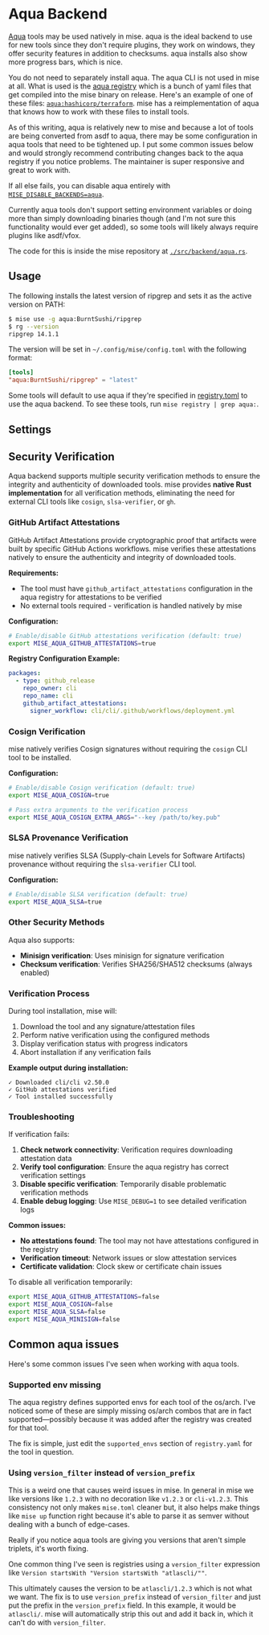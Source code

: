 # Aqua Backend

[Aqua](https://aquaproj.github.io/) tools may be used natively in mise. aqua is the ideal backend
to use for new tools since they don't require plugins, they work on windows, they offer security
features in addition to checksums. aqua installs also show more progress bars, which is nice.

You do not need to separately install aqua. The aqua CLI is not used in mise at all. What is used is
the [aqua registry](https://github.com/aquaproj/aqua-registry) which is a bunch of yaml files that get compiled into the mise binary on release.
Here's an example of one of these files: [`aqua:hashicorp/terraform`](https://github.com/aquaproj/aqua-registry/blob/main/pkgs/hashicorp/terraform/registry.yaml).
mise has a reimplementation of aqua that knows how to work with these files to install tools.

As of this writing, aqua is relatively new to mise and because a lot of tools are being converted from
asdf to aqua, there may be some configuration in aqua tools that need to be tightened up. I put some
common issues below and would strongly recommend contributing changes back to the aqua registry if you
notice problems. The maintainer is super responsive and great to work with.

If all else fails, you can disable aqua entirely with [`MISE_DISABLE_BACKENDS=aqua`](/configuration/settings.html#disable_backends).

Currently aqua tools don't support setting environment variables or doing more than simply downloading
binaries though (and I'm not sure this functionality would ever get added), so some tools will likely
always require plugins like asdf/vfox.

The code for this is inside the mise repository at [`./src/backend/aqua.rs`](https://github.com/jdx/mise/blob/main/src/backend/aqua.rs).

## Usage

The following installs the latest version of ripgrep and sets it as the active version on PATH:

```sh
$ mise use -g aqua:BurntSushi/ripgrep
$ rg --version
ripgrep 14.1.1
```

The version will be set in `~/.config/mise/config.toml` with the following format:

```toml
[tools]
"aqua:BurntSushi/ripgrep" = "latest"
```

Some tools will default to use aqua if they're specified in [registry.toml](https://github.com/jdx/mise/blob/main/registry.toml)
to use the aqua backend. To see these tools, run `mise registry | grep aqua:`.

## Settings

<script setup>
import Settings from '/components/settings.vue';
</script>
<Settings child="aqua" :level="3" />

## Security Verification

Aqua backend supports multiple security verification methods to ensure the integrity and authenticity of downloaded tools. mise provides **native Rust implementation** for all verification methods, eliminating the need for external CLI tools like `cosign`, `slsa-verifier`, or `gh`.

### GitHub Artifact Attestations

GitHub Artifact Attestations provide cryptographic proof that artifacts were built by specific GitHub Actions workflows. mise verifies these attestations natively to ensure the authenticity and integrity of downloaded tools.

**Requirements:**

- The tool must have `github_artifact_attestations` configuration in the aqua registry for attestations to be verified
- No external tools required - verification is handled natively by mise

**Configuration:**

```bash
# Enable/disable GitHub attestations verification (default: true)
export MISE_AQUA_GITHUB_ATTESTATIONS=true
```

**Registry Configuration Example:**

```yaml
packages:
  - type: github_release
    repo_owner: cli
    repo_name: cli
    github_artifact_attestations:
      signer_workflow: cli/cli/.github/workflows/deployment.yml
```

### Cosign Verification

mise natively verifies Cosign signatures without requiring the `cosign` CLI tool to be installed.

**Configuration:**

```bash
# Enable/disable Cosign verification (default: true)
export MISE_AQUA_COSIGN=true

# Pass extra arguments to the verification process
export MISE_AQUA_COSIGN_EXTRA_ARGS="--key /path/to/key.pub"
```

### SLSA Provenance Verification

mise natively verifies SLSA (Supply-chain Levels for Software Artifacts) provenance without requiring the `slsa-verifier` CLI tool.

**Configuration:**

```bash
# Enable/disable SLSA verification (default: true)
export MISE_AQUA_SLSA=true
```

### Other Security Methods

Aqua also supports:

- **Minisign verification**: Uses minisign for signature verification
- **Checksum verification**: Verifies SHA256/SHA512 checksums (always enabled)

### Verification Process

During tool installation, mise will:

1. Download the tool and any signature/attestation files
2. Perform native verification using the configured methods
3. Display verification status with progress indicators
4. Abort installation if any verification fails

**Example output during installation:**

```
✓ Downloaded cli/cli v2.50.0
✓ GitHub attestations verified
✓ Tool installed successfully
```

### Troubleshooting

If verification fails:

1. **Check network connectivity**: Verification requires downloading attestation data
2. **Verify tool configuration**: Ensure the aqua registry has correct verification settings
3. **Disable specific verification**: Temporarily disable problematic verification methods
4. **Enable debug logging**: Use `MISE_DEBUG=1` to see detailed verification logs

**Common issues:**

- **No attestations found**: The tool may not have attestations configured in the registry
- **Verification timeout**: Network issues or slow attestation services
- **Certificate validation**: Clock skew or certificate chain issues

To disable all verification temporarily:

```bash
export MISE_AQUA_GITHUB_ATTESTATIONS=false
export MISE_AQUA_COSIGN=false
export MISE_AQUA_SLSA=false
export MISE_AQUA_MINISIGN=false
```

## Common aqua issues

Here's some common issues I've seen when working with aqua tools.

### Supported env missing

The aqua registry defines supported envs for each tool of the os/arch. I've noticed some of these
are simply missing os/arch combos that are in fact supported—possibly because it was added after
the registry was created for that tool.

The fix is simple, just edit the `supported_envs` section of `registry.yaml` for the tool in question.

### Using `version_filter` instead of `version_prefix`

This is a weird one that causes weird issues in mise. In general in mise we like versions like
`1.2.3` with no decoration like `v1.2.3` or `cli-v1.2.3`. This consistency not only makes `mise.toml`
cleaner but, it also helps make things like `mise up` function right because it's able to parse it as
semver without dealing with a bunch of edge-cases.

Really if you notice aqua tools are giving you versions that aren't simple triplets, it's worth fixing.

One common thing I've seen is registries using a `version_filter` expression like `Version startsWith "Version startsWith "atlascli/""`.

This ultimately causes the version to be `atlascli/1.2.3` which is not what we want. The fix is to use
`version_prefix` instead of `version_filter` and just put the prefix in the `version_prefix` field.
In this example, it would be `atlascli/`. mise will automatically strip this out and add it back in,
which it can't do with `version_filter`.
